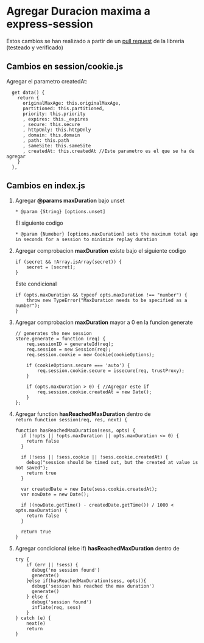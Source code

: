 # Agregar Duracion maxima a express-session
Estos cambios se han realizado a partir de un [pull request](https://github.com/expressjs/session/pull/595) de la libreria (testeado y verificado)

## Cambios en session/cookie.js
Agregar el parametro createdAt:
~~~JS
  get data() {
    return {
      originalMaxAge: this.originalMaxAge,
      partitioned: this.partitioned,
      priority: this.priority
      , expires: this._expires
      , secure: this.secure
      , httpOnly: this.httpOnly
      , domain: this.domain
      , path: this.path
      , sameSite: this.sameSite
      , createdAt: this.createdAt //Este parametro es el que se ha de agregar
    }
  },
~~~

## Cambios en index.js
1. Agregar **@params maxDuration** bajo unset
    ~~~JS
    * @param {String} [options.unset]
    ~~~
    El siguiente codigo
    ~~~JS
    * @param {Numeber} [options.maxDuration] sets the maximum total age in seconds for a session to minimize replay duration
    ~~~

2. Agregar comprobacion **maxDuration** existe bajo el siguiente codigo 
    ~~~JS
    if (secret && !Array.isArray(secret)) {
        secret = [secret];
    }
    ~~~

    Este condicional
    ~~~JS
    if (opts.maxDuration && typeof opts.maxDuration !== "number") {
        throw new TypeError("MaxDuration needs to be specified as a number");
    }
    ~~~
3. Agregar comprobacion **maxDuration** mayor a 0 en la funcion generate 
    ~~~JS
    // generates the new session
    store.generate = function (req) {
        req.sessionID = generateId(req);
        req.session = new Session(req);
        req.session.cookie = new Cookie(cookieOptions);

        if (cookieOptions.secure === 'auto') {
            req.session.cookie.secure = issecure(req, trustProxy);
        }

        if (opts.maxDuration > 0) { //Agregar este if
            req.session.cookie.createdAt = new Date();
        }
    };
    ~~~
4. Agregar function **hasReachedMaxDuration** dentro de \
   `return function session(req, res, next) {`
    ~~~JS
    function hasReachedMaxDuration(sess, opts) {
      if (!opts || !opts.maxDuration || opts.maxDuration <= 0) {
        return false
      }

      if (!sess || !sess.cookie || !sess.cookie.createdAt) {
        debug("session should be timed out, but the created at value is not saved");
        return true
      }

      var createdDate = new Date(sess.cookie.createdAt);
      var nowDate = new Date();

      if ((nowDate.getTime() - createdDate.getTime()) / 1000 < opts.maxDuration) { 
        return false
      }

      return true
    }
    ~~~

5. Agregar condicional (else if) **hasReachedMaxDuration** dentro de
    ~~~JS
    try {
        if (err || !sess) {
          debug('no session found')
          generate()
        }else if(hasReachedMaxDuration(sess, opts)){
          debug('session has reached the max duration')
          generate()
        } else {
          debug('session found')
          inflate(req, sess)
        }
    } catch (e) {
        next(e)
        return
    }
    ~~~
